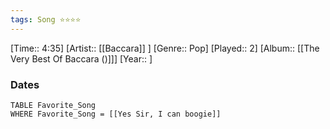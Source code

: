 ```yaml
---
tags: Song ⭐⭐⭐⭐ 
---
```

[Time:: 4:35]
[Artist:: [[Baccara]] ]
[Genre:: Pop]
[Played:: 2]
[Album:: [[The Very Best Of Baccara ()]]]
[Year:: ]
### Dates
````dataview
TABLE Favorite_Song
WHERE Favorite_Song = [[Yes Sir, I can boogie]]
````